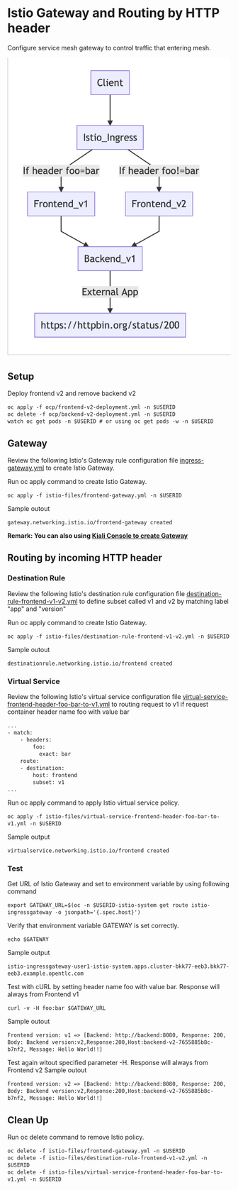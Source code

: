 # Istio Gateway and Routing by HTTP header

Configure service mesh gateway to control traffic that entering mesh.

![Microservice with Ingress Diagram](../images/microservices-with-ingress.png)
## Setup
Deploy frontend v2 and remove backend v2

```
oc apply -f ocp/frontend-v2-deployment.yml -n $USERID
oc delete -f ocp/backend-v2-deployment.yml -n $USERID
watch oc get pods -n $USERID # or using oc get pods -w -n $USERID
```

## Gateway
Review the following Istio's Gateway rule configuration file [ingress-gateway.yml](../istio-files/ingress-gateway.yml)  to create Istio Gateway.

Run oc apply command to create Istio Gateway.
```
oc apply -f istio-files/frontend-gateway.yml -n $USERID
```

Sample outout
```
gateway.networking.istio.io/frontend-gateway created
```

**Remark: You can also using [Kiali Console to create Gateway](#create-gateway-using-kiali-console)**



## Routing by incoming HTTP header
### Destination Rule
Review the following Istio's destination rule configuration file [destination-rule-frontend-v1-v2.yml](../istio-files/destination-rule-frontend-v1-v2.yml)  to define subset called v1 and v2 by matching label "app" and "version"

Run oc apply command to create Istio Gateway.
```
oc apply -f istio-files/destination-rule-frontend-v1-v2.yml -n $USERID
```

Sample outout
```
destinationrule.networking.istio.io/frontend created
```

### Virtual Service
Review the following Istio's  virtual service configuration file [virtual-service-frontend-header-foo-bar-to-v1.yml](../istio-files/virtual-service-frontend-header-foo-bar-to-v1.yml) to routing request to v1 if request container header name foo with value bar

```
...
- match:
    - headers:
        foo:
          exact: bar
    route:
    - destination:
        host: frontend
        subset: v1
...
```

Run oc apply command to apply Istio virtual service policy.
```
oc apply -f istio-files/virtual-service-frontend-header-foo-bar-to-v1.yml -n $USERID
```

Sample output
```
virtualservice.networking.istio.io/frontend created
```
<!-- ## Create Gateway using Kiali Console
Login to the Kiali web console. Select "Services" on the left menu. Then select frontend service

* On the main screen of backend service. Click Action menu on the top right and select "Create Matching Routing"
![](../images/service-frontend-create-matching.png)

* Input Header name foo to exact match with value bar and then add rule
![](../images/service-frontend-set-match.png)

* Verify that header matching rule is added.
![](../images/service-frontend-set-match-added.png)

* Add Gateway by enable Advanced Option then select Add Gateway  -->

### Test
Get URL of Istio Gateway and set to environment variable by using following command
```
export GATEWAY_URL=$(oc -n $USERID-istio-system get route istio-ingressgateway -o jsonpath='{.spec.host}')

```
Verify that environment variable GATEWAY is set correctly.
```
echo $GATEWAY
```
Sample output
```
istio-ingressgateway-user1-istio-system.apps.cluster-bkk77-eeb3.bkk77-eeb3.example.opentlc.com
```

Test with cURL by setting header name foo with value bar. Response will always from Frontend v1
```
curl -v -H foo:bar $GATEWAY_URL
```
Sample outout
```
Frontend version: v1 => [Backend: http://backend:8080, Response: 200, Body: Backend version:v2,Response:200,Host:backend-v2-7655885b8c-b7nf2, Message: Hello World!!]
```
Test again witout specified parameter -H. Response will always from Frontend v2
Sample outout
```
Frontend version: v2 => [Backend: http://backend:8080, Response: 200, Body: Backend version:v2,Response:200,Host:backend-v2-7655885b8c-b7nf2, Message: Hello World!!]
```

## Clean Up
Run oc delete command to remove Istio policy.

```
oc delete -f istio-files/frontend-gateway.yml -n $USERID
oc delete -f istio-files/destination-rule-frontend-v1-v2.yml -n $USERID
oc delete -f istio-files/virtual-service-frontend-header-foo-bar-to-v1.yml -n $USERID

```